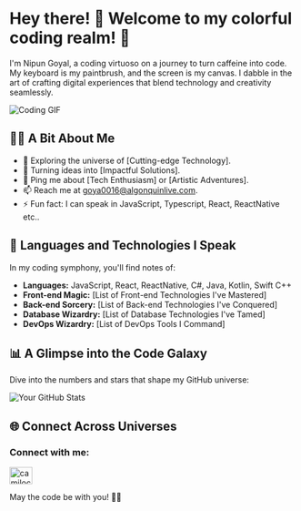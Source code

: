 <!-- ### Hi there 👋 -->

<!--
**goya0016/goya0016** is a ✨ _special_ ✨ repository because its `README.md` (this file) appears on your GitHub profile.

Here are some ideas to get you started:

- 🔭 I’m currently working on ...
- 🌱 I’m currently learning ...
- 👯 I’m looking to collaborate on ...
- 🤔 I’m looking for help with ...
- 💬 Ask me about ...
- 📫 How to reach me: ...
- 😄 Pronouns: ...
- ⚡ Fun fact: ...
-->

# Hey there! 👋 Welcome to my colorful coding realm! 🎨

I'm Nipun Goyal, a coding virtuoso on a journey to turn caffeine into code. My keyboard is my paintbrush, and the screen is my canvas. I dabble in the art of crafting digital experiences that blend technology and creativity seamlessly.

![Coding GIF](link_to_coding_gif.gif)

## 👨‍💻 A Bit About Me

- 🔭 Exploring the universe of [Cutting-edge Technology].
- 🚀 Turning ideas into [Impactful Solutions].
- 💬 Ping me about [Tech Enthusiasm] or [Artistic Adventures].
- 📫 Reach me at goya0016@algonquinlive.com.
- ⚡ Fun fact: I can speak in JavaScript, Typescript, React, ReactNative etc..

## 🚀 Languages and Technologies I Speak

In my coding symphony, you'll find notes of:

- **Languages:** JavaScript, React, ReactNative, C#, Java, Kotlin, Swift C++
- **Front-end Magic:** [List of Front-end Technologies I've Mastered]
- **Back-end Sorcery:** [List of Back-end Technologies I've Conquered]
- **Database Wizardry:** [List of Database Technologies I've Tamed]
- **DevOps Wizardry:** [List of DevOps Tools I Command]

## 📊 A Glimpse into the Code Galaxy

Dive into the numbers and stars that shape my GitHub universe:

![Your GitHub Stats](https://github-readme-stats.vercel.app/api?username=goya0016&show_icons=true&theme=radical)

## 🌐 Connect Across Universes

<h3 align="left">Connect with me:</h3>
<p align="left">
<a href="https://linkedin.com/in/camilocv" target="blank"><img align="center" src="https://cdn.jsdelivr.net/npm/simple-icons@3.0.1/icons/linkedin.svg" alt="camilocv" height="30" width="40" /></a>
</p>

May the code be with you! 🚀🌌
